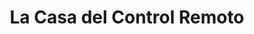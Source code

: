 ---
title: "La Casa del Control Remoto"
url: /neuquen/la-casa-del-control-remoto/
shop: Radiotechnik
---